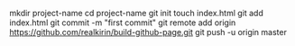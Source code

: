 mkdir project-name
cd project-name
git init
touch index.html
git add index.html
git commit -m "first commit"
git remote add origin https://github.com/realkirin/build-github-page.git
git push -u origin master
